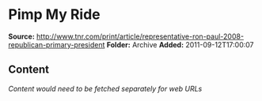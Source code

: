 # Pimp My Ride

**Source:** http://www.tnr.com/print/article/representative-ron-paul-2008-republican-primary-president
**Folder:** Archive
**Added:** 2011-09-12T17:00:07




## Content
*Content would need to be fetched separately for web URLs*

